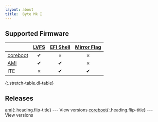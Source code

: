 ```yaml
---
layout: about
title:  Byte Mk I
---
```


## Supported Firmware


|                               | [LVFS]              | [EFI Shell]         | [Mirror Flag]       |
|:------------------------------|:-------------------:|:-------------------:|:-------------------:|
| [coreboot]                    | &#x2714;            | &#x2717;            | &#x2717;            |
| [AMI]                         | &#x2714;            | &#x2714;            | &#x2717;            |
| ITE                           | &#x2717;            | &#x2714;            | &#x2714;            |
{:.stretch-table.dl-table}


## Releases
[ami]{:.heading.flip-title} --- View versions
[coreboot]{:.heading.flip-title} --- View versions

[LVFS]: ../../methods
[EFI Shell]: ../../methods/efi_shell/
[Mirror Flag]: ../../methods/magic/

[AMI]: https://fwupd.org/lvfs/devices/com.starlabs.Y1.ami
[coreboot]: https://fwupd.org/lvfs/devices/com.starlabs.Y1.coreboot
